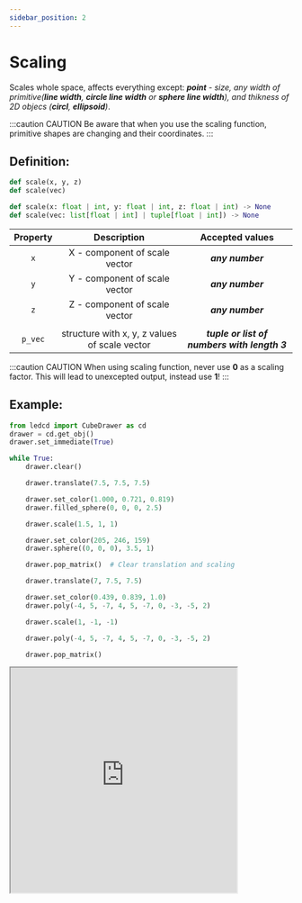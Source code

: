 ```yaml
---
sidebar_position: 2
---
```


# Scaling

Scales whole space, affects everything except: _**point** - size, any width of primitive(**line width**, **circle line width** or **sphere line width**), and thikness of 2D objecs (**circl**, **ellipsoid**)_.

:::caution CAUTION
Be aware that when you use the scaling function, primitive shapes are changing and their coordinates.
:::

## Definition:

```python title="Simplified definition"
def scale(x, y, z)
def scale(vec)
```

```python title="Complete definition"
def scale(x: float | int, y: float | int, z: float | int) -> None
def scale(vec: list[float | int] | tuple[float | int]) -> None
```

| Property |                  Description                  |               Accepted values                |
| :------: | :-------------------------------------------: | :------------------------------------------: |
|   `x`    |         X - component of scale vector         |               _**any number**_               |
|   `y`    |         Y - component of scale vector         |               _**any number**_               |
|   `z`    |         Z - component of scale vector         |               _**any number**_               |
|          |                                               |                                              |
| `p_vec`  | structure with x, y, z values of scale vector | _**tuple or list of numbers with length 3**_ |

:::caution CAUTION
When using scaling function, never use **0** as a scaling factor. This will lead to unexcepted output, instead use **1**!
:::

## Example:

<div id="code_block_hidden" hidden></div>

```python
from ledcd import CubeDrawer as cd
drawer = cd.get_obj()
drawer.set_immediate(True)

while True:
    drawer.clear()

    drawer.translate(7.5, 7.5, 7.5)

    drawer.set_color(1.000, 0.721, 0.819)
    drawer.filled_sphere(0, 0, 0, 2.5)

    drawer.scale(1.5, 1, 1)

    drawer.set_color(205, 246, 159)
    drawer.sphere((0, 0, 0), 3.5, 1)

    drawer.pop_matrix()  # Clear translation and scaling

    drawer.translate(7, 7.5, 7.5)

    drawer.set_color(0.439, 0.839, 1.0)
    drawer.poly(-4, 5, -7, 4, 5, -7, 0, -3, -5, 2)

    drawer.scale(1, -1, -1)

    drawer.poly(-4, 5, -7, 4, 5, -7, 0, -3, -5, 2)

    drawer.pop_matrix()
```

<script>
  let _ = () => {
    (() => {
    document["ind_line_map"] = new Object();

    document.ind_line_map["clear"] = 5;
    document.ind_line_map["trans1"] = 7;
    document.ind_line_map["setc1"] = 9;
    document.ind_line_map["sphere1"] = 10;
    document.ind_line_map["scale1"] = 12;
    document.ind_line_map["setc2"] = 14;
    document.ind_line_map["sphere2"] = 15;
    document.ind_line_map["pop1"] = 17;
    document.ind_line_map["trans2"] = 19;
    document.ind_line_map["setc3"] = 21;
    document.ind_line_map["triangle1"] = 22;
    document.ind_line_map["scale2"] = 24;
    document.ind_line_map["triangle2"] = 26;
    document.ind_line_map["pop2"] = 28;


    window.addEventListener("message", function (e) {
        
        if (e.data == document.cur_state || e.data == null)
            return;
        
        const tmp = document.querySelectorAll("#code_block_hidden ~ div .token-line")[document.ind_line_map[document.cur_state]];
        if (tmp)
        if (tmp.classList.contains("active_code_line"))
            tmp.classList.remove("active_code_line")

        document.cur_state = e.data;
        const tmp1 = document.querySelectorAll("#code_block_hidden ~ div .token-line")[document.ind_line_map[document.cur_state]];
        if (tmp1)
        tmp1.classList.add("active_code_line")
        
    }, false); })()
  }
</script>

<iframe src="https://cube.trycubic.com/examples/scale/index.html" width="80%" height="400" id="translation_example" load="translations_on_load()">
  <p>Your browser does not support iframes.</p>
</iframe>

